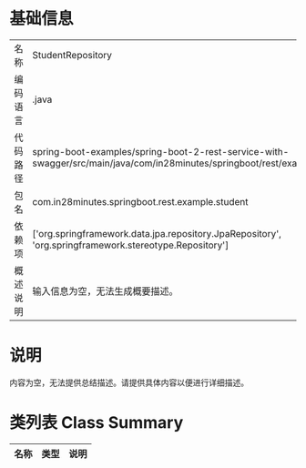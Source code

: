 # 基础信息

|      |      |
|------|------|
| 名称 | StudentRepository |
| 编码语言 | .java |
| 代码路径 | spring-boot-examples/spring-boot-2-rest-service-with-swagger/src/main/java/com/in28minutes/springboot/rest/example/student/StudentRepository.java |
| 包名 | com.in28minutes.springboot.rest.example.student |
| 依赖项 | ['org.springframework.data.jpa.repository.JpaRepository', 'org.springframework.stereotype.Repository'] |
| 概述说明 | 输入信息为空，无法生成概要描述。 |

# 说明

内容为空，无法提供总结描述。请提供具体内容以便进行详细描述。

# 类列表 Class Summary

| 名称   | 类型  | 说明 |
|-------|------|-------------|




